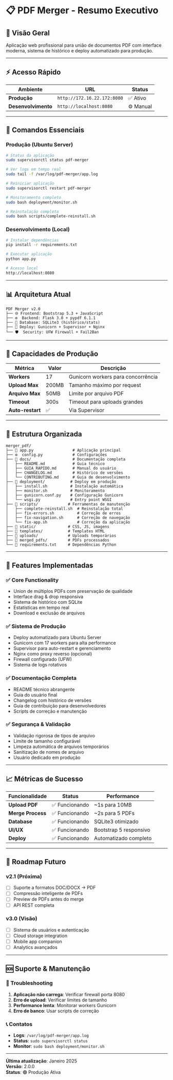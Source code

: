 # 📋 **PDF Merger - Resumo Executivo**

## 🎯 **Visão Geral**
Aplicação web profissional para união de documentos PDF com interface moderna, sistema de histórico e deploy automatizado para produção.

---

## ⚡ **Acesso Rápido**

| Ambiente | URL | Status |
|----------|-----|--------|
| **Produção** | `http://172.16.22.172:8080` | ✅ Ativo |
| **Desenvolvimento** | `http://localhost:8080` | ⚙️ Manual |

---

## 🔧 **Comandos Essenciais**

### **Produção (Ubuntu Server)**
```bash
# Status da aplicação
sudo supervisorctl status pdf-merger

# Ver logs em tempo real
sudo tail -f /var/log/pdf-merger/app.log

# Reiniciar aplicação
sudo supervisorctl restart pdf-merger

# Monitoramento completo
sudo bash deployment/monitor.sh

# Reinstalação completa
sudo bash scripts/complete-reinstall.sh
```

### **Desenvolvimento (Local)**
```bash
# Instalar dependências
pip install -r requirements.txt

# Executar aplicação
python app.py

# Acesso local
http://localhost:8080
```

---

## 📊 **Arquitetura Atual**

```
PDF Merger v2.0
├── 🌐 Frontend: Bootstrap 5.3 + JavaScript
├── ⚙️  Backend: Flask 3.0 + pypdf 6.1.1
├── 💾 Database: SQLite3 (histórico/stats)
├── 🔧 Deploy: Gunicorn + Supervisor + Nginx
└── 🛡️  Security: UFW Firewall + Fail2Ban
```

---

## 🚀 **Capacidades de Produção**

| Métrica | Valor | Descrição |
|---------|-------|-----------|
| **Workers** | 17 | Gunicorn workers para concorrência |
| **Upload Max** | 200MB | Tamanho máximo por request |
| **Arquivo Max** | 50MB | Limite por arquivo PDF |
| **Timeout** | 300s | Timeout para uploads grandes |
| **Auto-restart** | ✅ | Via Supervisor |

---

## 📁 **Estrutura Organizada**

```
merger_pdf/
├── 📄 app.py                 # Aplicação principal
├── ⚙️  config.py             # Configurações
├── 📁 docs/                  # Documentação completa
│   ├── README.md            # Guia técnico
│   ├── GUIA_RAPIDO.md       # Manual do usuário
│   ├── CHANGELOG.md         # Histórico de versões
│   └── CONTRIBUTING.md      # Guia de desenvolvimento
├── 📁 deployment/           # Deploy em produção
│   ├── install.sh          # Instalação automática
│   ├── monitor.sh          # Monitoramento
│   ├── gunicorn.conf.py    # Configuração Gunicorn
│   └── wsgi.py             # Entry point WSGI
├── 📁 scripts/             # Ferramentas de manutenção
│   ├── complete-reinstall.sh  # Reinstalação total
│   ├── fix-errors.sh          # Correção de erros
│   ├── fix-navigation.sh      # Correção de navegação
│   └── fix-app.sh             # Correção da aplicação
├── 📁 static/              # CSS, JS, imagens
├── 📁 templates/           # Templates HTML
├── 📁 uploads/             # Uploads temporários
├── 📁 merged_pdfs/         # PDFs processados
└── 📄 requirements.txt     # Dependências Python
```

---

## 🎯 **Features Implementadas**

### ✅ **Core Functionality**
- Union de múltiplos PDFs com preservação de qualidade
- Interface drag & drop responsiva
- Sistema de histórico com SQLite
- Estatísticas em tempo real
- Download e exclusão de arquivos

### ✅ **Sistema de Produção**
- Deploy automatizado para Ubuntu Server
- Gunicorn com 17 workers para alta performance
- Supervisor para auto-restart e gerenciamento
- Nginx como proxy reverso (opcional)
- Firewall configurado (UFW)
- Sistema de logs rotativos

### ✅ **Documentação Completa**
- README técnico abrangente
- Guia do usuário final
- Changelog com histórico de versões
- Guia de contribuição para desenvolvedores
- Scripts de correção e manutenção

### ✅ **Segurança & Validação**
- Validação rigorosa de tipos de arquivo
- Limite de tamanho configurável
- Limpeza automática de arquivos temporários
- Sanitização de nomes de arquivo
- Usuário dedicado em produção

---

## 📈 **Métricas de Sucesso**

| Funcionalidade | Status | Performance |
|----------------|--------|-------------|
| **Upload PDF** | ✅ Funcionando | ~1s para 10MB |
| **Merge Process** | ✅ Funcionando | ~2s para 5 PDFs |
| **Database** | ✅ Funcionando | SQLite3 otimizado |
| **UI/UX** | ✅ Funcionando | Bootstrap 5 responsivo |
| **Deploy** | ✅ Funcionando | Automatizado completo |

---

## 🔮 **Roadmap Futuro**

### **v2.1 (Próxima)**
- [ ] Suporte a formatos DOC/DOCX → PDF
- [ ] Compressão inteligente de PDFs
- [ ] Preview de PDFs antes do merge
- [ ] API REST completa

### **v3.0 (Visão)**
- [ ] Sistema de usuários e autenticação
- [ ] Cloud storage integration
- [ ] Mobile app companion
- [ ] Analytics avançados

---

## 🆘 **Suporte & Manutenção**

### **🔧 Troubleshooting**
1. **Aplicação não carrega**: Verificar firewall porta 8080
2. **Erro de upload**: Verificar limites de tamanho
3. **Performance lenta**: Monitorar workers Gunicorn
4. **Erro de banco**: Usar scripts de correção

### **📞 Contatos**
- **Logs**: `/var/log/pdf-merger/app.log`
- **Status**: `sudo supervisorctl status`
- **Monitor**: `sudo bash deployment/monitor.sh`

---

**Última atualização**: Janeiro 2025  
**Versão**: 2.0.0  
**Status**: 🟢 Produção Ativa